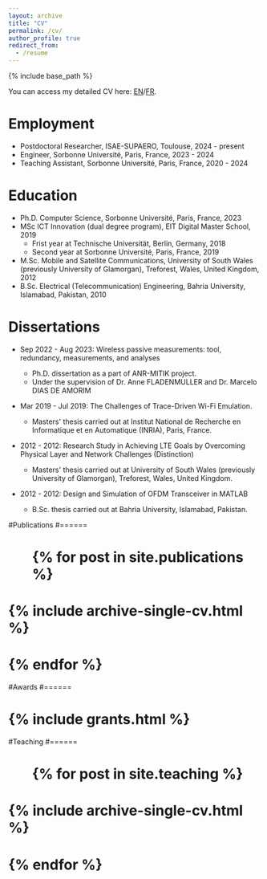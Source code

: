 ```yaml
---
layout: archive
title: "CV"
permalink: /cv/
author_profile: true
redirect_from:
  - /resume
---
```


{% include base_path %}

You can access my detailed CV here: [EN](/files/CV_SYED_anglais.pdf)/[FR](/files/CV_SYED_francais.pdf).

Employment
======
* Postdoctoral Researcher, ISAE-SUPAERO, Toulouse, 2024 - present
* Engineer, Sorbonne Université, Paris, France, 2023 - 2024
* Teaching Assistant, Sorbonne Université, Paris, France, 2020 - 2024

Education
======
* Ph.D. Computer Science, Sorbonne Université, Paris, France, 2023
* MSc ICT Innovation (dual degree program), EIT Digital Master School, 2019
  * Frist year at Technische Universität, Berlin, Germany, 2018
  * Second year at Sorbonne Université, Paris, France, 2019
* M.Sc. Mobile and Satellite Communications, University of South Wales (previously University of Glamorgan), Treforest, Wales, United Kingdom, 2012
* B.Sc. Electrical (Telecommunication) Engineering, Bahria University, Islamabad, Pakistan, 2010


Dissertations
======
* Sep 2022 - Aug 2023:  Wireless passive measurements: tool, redundancy, measurements, and analyses
  * Ph.D. dissertation as a part of ANR-MITIK project.
  * Under the supervision of Dr. Anne FLADENMULLER and Dr. Marcelo DIAS DE AMORIM

* Mar 2019 - Jul 2019: The Challenges of Trace-Driven Wi-Fi Emulation.
  * Masters' thesis carried out at Institut National de Recherche en Informatique et en Automatique (INRIA), Paris, France.

* 2012 - 2012: Research Study in Achieving LTE Goals by Overcoming Physical Layer and Network Challenges (Distinction)
  * Masters' thesis carried out at University of South Wales (previously University of Glamorgan), Treforest, Wales, United Kingdom.

* 2012 - 2012: Design and Simulation of OFDM Transceiver in MATLAB
  * B.Sc. thesis carried out at Bahria University, Islamabad, Pakistan.
  

#Publications
#======
#  <ul>{% for post in site.publications %}
#    {% include archive-single-cv.html %}
#  {% endfor %}</ul>

  
#Awards
#======
#  <ul>
#    {% include grants.html %}</ul>
  

#Teaching
#======
#  <ul>{% for post in site.teaching %}
#    {% include archive-single-cv.html %}
#  {% endfor %}</ul>
  
